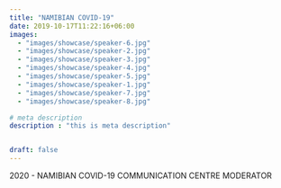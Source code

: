 ```yaml
---
title: "NAMIBIAN COVID-19"
date: 2019-10-17T11:22:16+06:00
images: 
  - "images/showcase/speaker-6.jpg"
  - "images/showcase/speaker-2.jpg"
  - "images/showcase/speaker-3.jpg"
  - "images/showcase/speaker-4.jpg"
  - "images/showcase/speaker-5.jpg"
  - "images/showcase/speaker-1.jpg"
  - "images/showcase/speaker-7.jpg"
  - "images/showcase/speaker-8.jpg"

# meta description
description : "this is meta description"


draft: false
---
```

2020 - NAMIBIAN COVID-19 COMMUNICATION CENTRE MODERATOR 